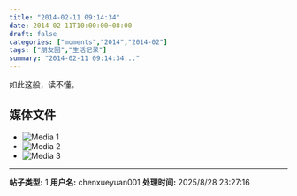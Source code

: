 ```yaml
---
title: "2014-02-11 09:14:34"
date: 2014-02-11T10:00:00+08:00
draft: false
categories: ["moments","2014","2014-02"]
tags: ["朋友圈","生活记录"]
summary: "2014-02-11 09:14:34..."
---
```


如此这般，读不懂。

## 媒体文件

- ![Media 1](/Moments/photos/2014-02-11/201402110914340.jpg)
- ![Media 2](/Moments/photos/2014-02-11/201402110914341.jpg)
- ![Media 3](/Moments/photos/2014-02-11/201402110914342.jpg)

---

**帖子类型:** 1
**用户名:** chenxueyuan001
**处理时间:** 2025/8/28 23:27:16